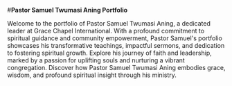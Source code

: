 
#**Pastor Samuel Twumasi Aning Portfolio**

Welcome to the portfolio of Pastor Samuel Twumasi Aning, a dedicated leader at Grace Chapel International. With a profound commitment to spiritual guidance and community empowerment, Pastor Samuel's portfolio showcases his transformative teachings, impactful sermons, and dedication to fostering spiritual growth. Explore his journey of faith and leadership, marked by a passion for uplifting souls and nurturing a vibrant congregation. Discover how Pastor Samuel Twumasi Aning embodies grace, wisdom, and profound spiritual insight through his ministry.












